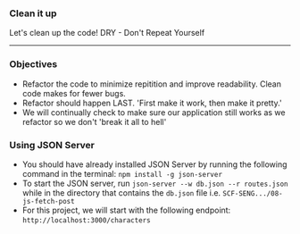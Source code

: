 ### Clean it up

Let's clean up the code!
DRY - Don't Repeat Yourself

***

### Objectives

- Refactor the code to minimize repitition and improve readability. Clean code makes for fewer bugs.
- Refactor should happen LAST. 'First make it work, then make it pretty.'
- We will continually check to make sure our application still works as we refactor so we don't 'break it all to hell'

### Using JSON Server

- You should have already installed JSON Server by running the following command in the terminal: `npm install -g json-server`
- To start the JSON server, run `json-server --w db.json --r routes.json` while in the directory that contains the `db.json` file i.e. `SCF-SENG.../08-js-fetch-post`
- For this project, we will start with the following endpoint: `http://localhost:3000/characters`




